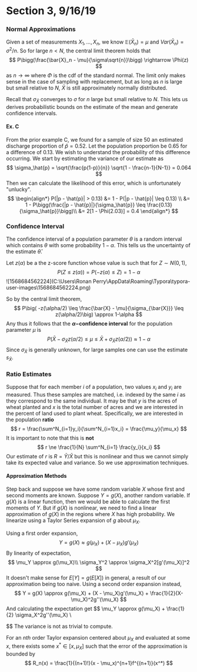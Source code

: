 # Section 3, 9/16/19

### Normal Approximations

Given a set of measurements $X_1,\dots,X_n$, we know $\mathbb{E}(\bar{X}_n) = \mu$ and $Var(\bar{X}_n) = \sigma^2/n$. So for large $n < N$, the central limit theorem holds that
$$
P\bigg(\frac{\bar{X}_n - \mu}{\sigma\sqrt{n}}\bigg) \rightarrow \Phi(z)
$$
as $n \rightarrow \infty$ where $\Phi$ is the cdf of the standard normal. The limit only makes sense in the case of sampling with replacement, but as long as $n$ is large but small relative to $N$, $\bar{X}$ is still approximately normally distributed. 

Recall that $\sigma_\bar{X}$ converges to $\sigma$ for $n$ large but small relative to $N$. This lets us derives probabilistic bounds on the estimate of the mean and generate confidence intervals.

#### Ex. C

From the prior example C, we found for a sample of size 50 an estimated discharge proportion of $\hat{p} = 0.52$. Let the population proportion be 0.65 for a difference of 0.13. We wish to understand the probability of this difference occurring. We start by estimating the variance of our estimate as
$$
\sigma_\hat{p} = \sqrt{\frac{p(1-p)}{n}} \sqrt{1 - \frac{n-1}{N-1}} = 0.064
$$
Then we can calculate the likelihood of this error, which is unfortunately "unlucky".
$$
\begin{align*}
P(|p - \hat{p}| > 0.13) &= 1 - P(|p - \hat{p}| \leq 0.13) \\
&= 1 - P\bigg(\frac{|p - \hat{p}|}{\sigma_\hat{p}} \leq \frac{0.13}{\sigma_\hat{p}}\bigg)\\
&= 2[1 - \Phi(2.03)] = 0.4
\end{align*}
$$
### Confidence Interval

The confidence interval of a population parameter $\theta$ is a random interval which contains $\theta$ with some probability $1-\alpha$. This tells us the uncertainty of the estimate $\hat\theta$. 

Let $z(\alpha)$ be a the z-score function whose value is such that for $Z \sim N(0,1)$,
$$
P(Z \leq z(\alpha)) = P(-z(\alpha) \leq Z) = 1-\alpha
$$
![1568684562224](C:\Users\Ronan Perry\AppData\Roaming\Typora\typora-user-images\1568684562224.png)

So by the central limit theorem, 
$$
P\big( -z(\alpha/2) \leq \frac{\bar{X} - \mu}{\sigma_{\bar{X}}} \leq z(\alpha/2)\big) \approx 1-\alpha
$$
Any thus it follows that the **$\alpha-$confidence interval** for the population parameter $\mu$ is
$$
P\big(\bar{X} -\sigma_{\bar{X}}z(\alpha/2) \leq \mu \leq \bar{X} + \sigma_{\bar{X}}z(\alpha/2)\big) \approx 1-\alpha
$$
Since $\sigma_\bar{X}$ is generally unknown, for large samples one can use the estimate $s_\bar{X}$. 

### Ratio Estimates

Suppose that for each member $i$ of a population, two values $x_i$ and $y_i$ are measured. Thus these samples are matched, i.e. indexed by the same $i$ as they correspond to the same individual. It may be that $y$ is the acres of wheat planted and $x$ is the total number of acres and we are interested in the percent of land used to plant wheat. Specifically, we are interested in the population **ratio**
$$
r = \frac{\sum^N_{i=1}y_i}{\sum^N_{i=1}x_i} = \frac{\mu_y}{\mu_x}
$$
It is important to note that this is **not**
$$
r \ne \frac{1}{N} \sum^N_{i=1} \frac{y_i}{x_i}
$$
Our estimate of $r$ is $R = \bar{Y} / \bar{X}$ but this is nonlinear and thus we cannot simply take its expected value and variance. So we use approximation techniques.

#### Approximation Methods

Step back and suppose we have some random variable $X$ whose first and second moments are known. Suppose $Y = g(X)$, another random variable. If $g(X)$ is a linear function, then we would be able to calculate the first moments of $Y$. But if $g(X)$ is nonlinear, we need to find a linear approximation of $g(X)$ in the regions where $X$ has high probability. We linearize using a Taylor Series expansion of $g$ about $\mu_X$.

Using a first order expansion,
$$
Y = g(X) \approx g(\mu_X) + (X - \mu_X)g'(\mu_X)
$$
By linearity of expectation,
$$
\mu_Y \approx g(\mu_X)\\
\sigma_Y^2 \approx \sigma_X^2[g'(\mu_X)]^2
$$
It doesn't make sense for $E[Y] = g(E[X])$ in general, a result of our approximation being too naive. Using a second order expansion instead,
$$
Y = g(X) \approx g(\mu_X) + (X - \mu_X)g'(\mu_X) + \frac{1}{2}(X-\mu_X)^2g''(\mu_X)
$$
And calculating the expectation get
$$
\mu_Y \approx g(\mu_X) + \frac{1}{2} \sigma_X^2g''(\mu_X) \\
$$
The variance is not as trivial to compute.

For an $nth$ order Taylor expansion centered about $\mu_X$ and evaluated at some $x$, there exists some $x^* \in [x, \mu_X]$ such that the error of the approximation is bounded by
$$
R_n(x) = \frac{1}{(n+1)!}(x - \mu_x)^{n+1}f^{(n+1)}(x^*)
$$

